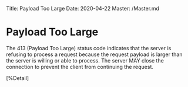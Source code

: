 Title: Payload Too Large
Date: 2020-04-22
Master: /Master.md

Payload Too Large
=============================

The 413 (Payload Too Large) status code indicates that the server is
refusing to process a request because the request payload is larger
than the server is willing or able to process.  The server MAY close
the connection to prevent the client from continuing the request.

[%Detail]